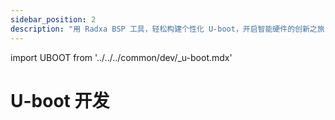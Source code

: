 ```yaml
---
sidebar_position: 2
description: "用 Radxa BSP 工具，轻松构建个性化 U-boot，开启智能硬件的创新之旅"
---
```


import UBOOT from '../../../common/dev/\_u-boot.mdx'

# U-boot 开发

<UBOOT model="Radxa ROCK Pi S" profile="latest" product="rockpis"/>
